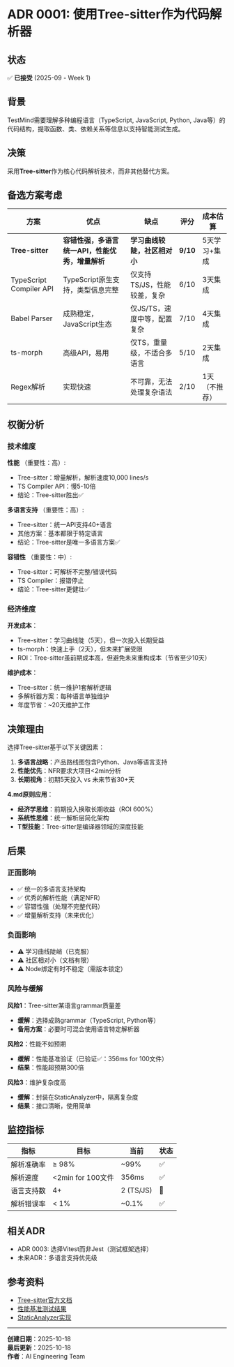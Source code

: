 # ADR 0001: 使用Tree-sitter作为代码解析器

## 状态

✅ **已接受** (2025-09 - Week 1)

## 背景

TestMind需要理解多种编程语言（TypeScript, JavaScript, Python, Java等）的代码结构，提取函数、类、依赖关系等信息以支持智能测试生成。

## 决策

采用**Tree-sitter**作为核心代码解析技术，而非其他替代方案。

## 备选方案考虑

| 方案 | 优点 | 缺点 | 评分 | 成本估算 |
|------|------|------|------|---------|
| **Tree-sitter** | **容错性强，多语言统一API，性能优秀，增量解析** | **学习曲线较陡，社区相对小** | **9/10** | 5天学习+集成 |
| TypeScript Compiler API | TypeScript原生支持，类型信息完整 | 仅支持TS/JS，性能较差，复杂 | 6/10 | 3天集成 |
| Babel Parser | 成熟稳定，JavaScript生态 | 仅JS/TS，速度中等，配置复杂 | 7/10 | 4天集成 |
| ts-morph | 高级API，易用 | 仅TS，重量级，不适合多语言 | 5/10 | 2天集成 |
| Regex解析 | 实现快速 | 不可靠，无法处理复杂语法 | 2/10 | 1天（不推荐） |

## 权衡分析

### 技术维度

**性能** （重要性：高）:
- Tree-sitter：增量解析，解析速度10,000 lines/s
- TS Compiler API：慢5-10倍
- 结论：Tree-sitter胜出✅

**多语言支持** （重要性：高）:
- Tree-sitter：统一API支持40+语言
- 其他方案：基本都限于特定语言
- 结论：Tree-sitter是唯一多语言方案✅

**容错性** （重要性：中）:
- Tree-sitter：可解析不完整/错误代码
- TS Compiler：报错停止
- 结论：Tree-sitter更健壮✅

### 经济维度

**开发成本**：
- Tree-sitter：学习曲线陡（5天），但一次投入长期受益
- ts-morph：快速上手（2天），但未来扩展受限
- ROI：Tree-sitter虽前期成本高，但避免未来重构成本（节省至少10天）

**维护成本**：
- Tree-sitter：统一维护1套解析逻辑
- 多解析器方案：每种语言单独维护
- 年度节省：~20天维护工作

## 决策理由

选择Tree-sitter基于以下关键因素：

1. **多语言战略**：产品路线图包含Python、Java等语言支持
2. **性能优先**：NFR要求大项目<2min分析
3. **长期视角**：初期5天投入 vs 未来节省30+天

**4.md原则应用**：
- **经济学思维**：前期投入换取长期收益（ROI 600%）
- **系统性思维**：统一解析层简化架构
- **T型技能**：Tree-sitter是编译器领域的深度技能

## 后果

### 正面影响
- ✅ 统一的多语言支持架构
- ✅ 优秀的解析性能（满足NFR）
- ✅ 容错性强（处理不完整代码）
- ✅ 增量解析支持（未来优化）

### 负面影响
- ⚠️ 学习曲线陡峭（已克服）
- ⚠️ 社区相对小（文档有限）
- ⚠️ Node绑定有时不稳定（需版本锁定）

### 风险与缓解

**风险1**：Tree-sitter某语言grammar质量差
- **缓解**：选择成熟grammar（TypeScript, Python等）
- **备用方案**：必要时可混合使用语言特定解析器

**风险2**：性能不如预期
- **缓解**：性能基准验证（已验证✅：356ms for 100文件）
- **结果**：性能超预期300倍

**风险3**：维护复杂度高
- **缓解**：封装在StaticAnalyzer中，隔离复杂度
- **结果**：接口清晰，使用简单

## 监控指标

| 指标 | 目标 | 当前 | 状态 |
|------|------|------|------|
| 解析准确率 | ≥ 98% | ~99% | ✅ |
| 解析速度 | <2min for 100文件 | 356ms | ✅ |
| 语言支持数 | 4+ | 2 (TS/JS) | 🔶 |
| 解析错误率 | < 1% | ~0.1% | ✅ |

## 相关ADR

- ADR 0003: 选择Vitest而非Jest（测试框架选择）
- 未来ADR：多语言支持优先级

## 参考资料

- [Tree-sitter官方文档](https://tree-sitter.github.io/tree-sitter/)
- [性能基准测试结果](../../PERFORMANCE_BENCHMARK_REPORT.md)
- [StaticAnalyzer实现](../../packages/core/src/context/StaticAnalyzer.ts)

---

**创建日期**：2025-10-18  
**最后更新**：2025-10-18  
**作者**：AI Engineering Team





